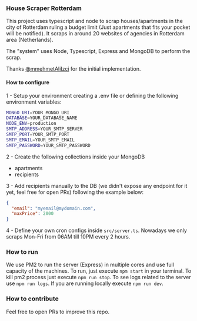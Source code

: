 ### House Scraper Rotterdam ###
This project uses typescript and node to scrap houses/apartments in the city of Rotterdam ruling a budget limit (Just apartments that fits your pocket will be notified).
It scraps in around 20 websites of agencies in Rotterdam area (Netherlands).

The "system" uses Node, Typescript, Express and MongoDB to perform the scrap.

Thanks [@mmehmetAliIzci](https://github.com/mmehmetAliIzci) for the initial implementation.

#### How to configure ####
1 - Setup your environment creating a .env file or defining the following environment variables:
```bash
MONGO_URI=YOUR_MONGO_URI
DATABASE=YOUR_DATABASE_NAME
NODE_ENV=production
SMTP_ADDRESS=YOUR_SMTP_SERVER
SMTP_PORT=YOUR_SMTP_PORT
SMTP_EMAIL=YOUR_SMTP_EMAIL
SMTP_PASSWORD=YOUR_SMTP_PASSWORD
```

2 - Create the following collections inside your MongoDB
- apartments
- recipients

3 - Add recipients manually to the DB (we didn't expose any endpoint for it yet, feel free for open PRs) following the example below:
```json
{
  "email": "myemail@mydomain.com",
  "maxPrice": 2000
}
```


4 - Define your own cron configs inside `src/server.ts`. Nowadays we only scraps Mon-Fri from 06AM till 10PM every 2 hours.

### How to run ###
We use PM2 to run the server (Express) in multiple cores and use full capacity of the machines. To run, just execute `npm start` in your terminal. To kill pm2 process just execute `npm run stop`. To see logs related to the server use `npm run logs`. If you are running locally execute `npm run dev`.

### How to contribute ###
Feel free to open PRs to improve this repo.
